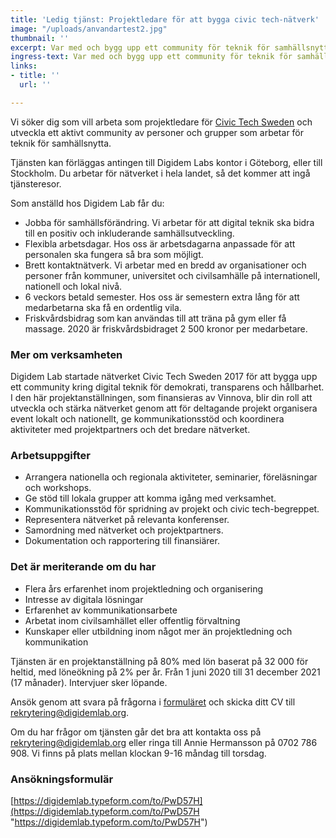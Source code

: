 ```yaml
---
title: 'Ledig tjänst: Projektledare för att bygga civic tech-nätverk'
image: "/uploads/anvandartest2.jpg"
thumbnail: ''
excerpt: Var med och bygg upp ett community för teknik för samhällsnytta!
ingress-text: Var med och bygg upp ett community för teknik för samhällsnytta!
links:
- title: ''
  url: ''

---
```

Vi söker dig som vill arbeta som projektledare för [Civic Tech Sweden](https://civictech.se) och utveckla ett aktivt community av personer och grupper som arbetar för teknik för samhällsnytta.

Tjänsten kan förläggas antingen till Digidem Labs kontor i Göteborg, eller till Stockholm. Du arbetar för nätverket i hela landet, så det kommer att ingå tjänsteresor.

Som anställd hos Digidem Lab får du:

* Jobba för samhällsförändring. Vi arbetar för att digital teknik ska bidra till en positiv och inkluderande samhällsutveckling.
* Flexibla arbetsdagar. Hos oss är arbetsdagarna anpassade för att personalen ska fungera så bra som möjligt.
* Brett kontaktnätverk. Vi arbetar med en bredd av organisationer och personer från kommuner, universitet och civilsamhälle på internationell, nationell och lokal nivå.
* 6 veckors betald semester. Hos oss är semestern extra lång för att medarbetarna ska få en ordentlig vila.
* Friskvårdsbidrag som kan användas till att träna på gym eller få massage. 2020 är friskvårdsbidraget 2 500 kronor per medarbetare.

### Mer om verksamheten

Digidem Lab startade nätverket Civic Tech Sweden 2017 för att bygga upp ett community kring digital teknik för demokrati, transparens och hållbarhet. I den här projektanställningen, som finansieras av Vinnova, blir din roll att utveckla och stärka nätverket genom att för deltagande projekt organisera event lokalt och nationellt, ge kommunikationsstöd och koordinera aktiviteter med projektpartners och det bredare nätverket. 

### Arbetsuppgifter

* Arrangera nationella och regionala aktiviteter, seminarier, föreläsningar och workshops.
* Ge stöd till lokala grupper att komma igång med verksamhet.
* Kommunikationsstöd för spridning av projekt och civic tech-begreppet.
* Representera nätverket på relevanta konferenser.
* Samordning med nätverket och projektpartners. 
* Dokumentation och rapportering till finansiärer.

### Det är meriterande om du har

* Flera års erfarenhet inom projektledning och organisering
* Intresse av digitala lösningar
* Erfarenhet av kommunikationsarbete
* Arbetat inom civilsamhället eller offentlig förvaltning
* Kunskaper eller utbildning inom något mer än projektledning och kommunikation

Tjänsten är en projektanställning på 80% med lön baserat på 32 000 för heltid, med löneökning på 2% per år. Från 1 juni 2020 till 31 december 2021 (17 månader). Intervjuer sker löpande.

Ansök genom att svara på frågorna i [formuläret](https://digidemlab.typeform.com/to/PwD57H) och skicka ditt CV till rekrytering@digidemlab.org.

Om du har frågor om tjänsten går det bra att kontakta oss på rekrytering@digidemlab.org eller ringa till Annie Hermansson på 0702 786 908. Vi finns på plats mellan klockan 9-16 måndag till torsdag.

### Ansökningsformulär

[https://digidemlab.typeform.com/to/PwD57H](https://digidemlab.typeform.com/to/PwD57H "https://digidemlab.typeform.com/to/PwD57H")